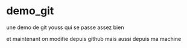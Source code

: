 # demo_git


une demo de git youss qui se passe assez bien

et maintenant on modifie depuis github
mais aussi depuis ma machine
